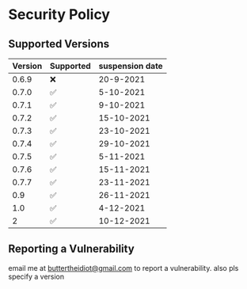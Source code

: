# Security Policy

## Supported Versions


| Version | Supported          | suspension date |
| ------- | ------------------ | --------------- |
| 0.6.9   | :x:                | 20-9-2021       |
| 0.7.0   | :white_check_mark: | 5-10-2021       | 
| 0.7.1   | ✅                 | 9-10-2021       |
| 0.7.2   | ✅                 | 15-10-2021      |
| 0.7.3   | ✅                |  23-10-2021      |
| 0.7.4   | ✅                 | 29-10-2021      |
| 0.7.5   | ✅                 | 5-11-2021       |
| 0.7.6   | ✅                 | 15-11-2021      |
| 0.7.7   |  ✅                | 23-11-2021      |
| 0.9     | ✅                 | 26-11-2021      |
| 1.0     | ✅                 | 4-12-2021       |
| 2       | ✅                 | 10-12-2021      |

## Reporting a Vulnerability
email me at buttertheidiot@gmail.com to report a vulnerability. also pls specify a version
